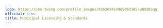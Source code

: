 ```yaml
---
logo: https://pbs.twimg.com/profile_images/665208414969053185/uN82Bpqg_400x400.jpg
official: true
title: Municipal Licensing & Standards
---
```

